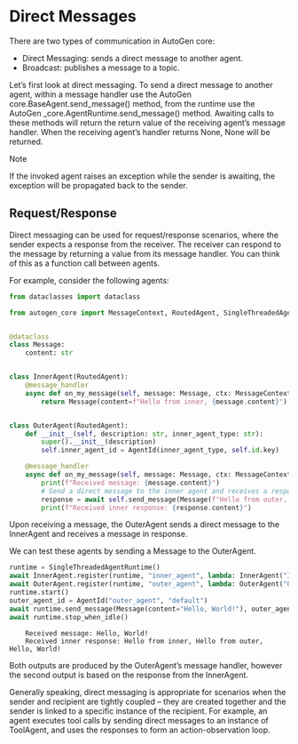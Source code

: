 # Direct Messages

There are two types of communication in AutoGen core:

- Direct Messaging: sends a direct message to another agent.
- Broadcast: publishes a message to a topic.

Let’s first look at direct messaging. To send a direct message to another agent, within a message handler use the AutoGen core.BaseAgent.send_message() method, from the runtime use the AutoGen _core.AgentRuntime.send_message() method. Awaiting calls to these methods will return the return value of the receiving agent’s message handler. When the receiving agent’s handler returns None, None will be returned.

Note

If the invoked agent raises an exception while the sender is awaiting, the exception will be propagated back to the sender.

## Request/Response

Direct messaging can be used for request/response scenarios, where the sender expects a response from the receiver. The receiver can respond to the message by returning a value from its message handler. You can think of this as a function call between agents.

For example, consider the following agents:

```python
from dataclasses import dataclass

from autogen_core import MessageContext, RoutedAgent, SingleThreadedAgentRuntime, message_handler


@dataclass
class Message:
    content: str


class InnerAgent(RoutedAgent):
    @message_handler
    async def on_my_message(self, message: Message, ctx: MessageContext) -> Message:
        return Message(content=f"Hello from inner, {message.content}")


class OuterAgent(RoutedAgent):
    def __init__(self, description: str, inner_agent_type: str):
        super().__init__(description)
        self.inner_agent_id = AgentId(inner_agent_type, self.id.key)

    @message_handler
    async def on_my_message(self, message: Message, ctx: MessageContext) -> None:
        print(f"Received message: {message.content}")
        # Send a direct message to the inner agent and receives a response.
        response = await self.send_message(Message(f"Hello from outer, {message.content}"), self.inner_agent_id)
        print(f"Received inner response: {response.content}")
```

Upon receiving a message, the OuterAgent sends a direct message to the InnerAgent and receives a message in response.

We can test these agents by sending a Message to the OuterAgent.

```python
runtime = SingleThreadedAgentRuntime()
await InnerAgent.register(runtime, "inner_agent", lambda: InnerAgent("InnerAgent"))
await OuterAgent.register(runtime, "outer_agent", lambda: OuterAgent("OuterAgent", "inner_agent"))
runtime.start()
outer_agent_id = AgentId("outer_agent", "default")
await runtime.send_message(Message(content="Hello, World!"), outer_agent_id)
await runtime.stop_when_idle()
```

```{seealso} result
    Received message: Hello, World!
    Received inner response: Hello from inner, Hello from outer, Hello, World!
```

Both outputs are produced by the OuterAgent’s message handler, however the second output is based on the response from the InnerAgent.

Generally speaking, direct messaging is appropriate for scenarios when the sender and recipient are tightly coupled – they are created together and the sender is linked to a specific instance of the recipient. For example, an agent executes tool calls by sending direct messages to an instance of ToolAgent, and uses the responses to form an action-observation loop.